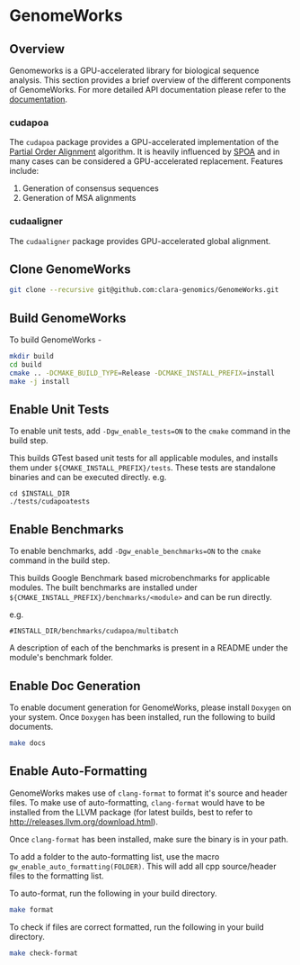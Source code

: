 # GenomeWorks

## Overview

Genomeworks is a GPU-accelerated library for biological sequence analysis. This section provides a brief overview of the different components of GenomeWorks.
For more detailed API documentation please refer to the [documentation](#enable-doc-generation).

### cudapoa

The `cudapoa` package provides a GPU-accelerated implementation of the [Partial Order Alignment](https://simpsonlab.github.io/2015/05/01/understanding-poa/)
algorithm. It is heavily influenced by [SPOA](https://github.com/rvaser/spoa) and in many cases can be considered a GPU-accelerated replacement. Features include:

1. Generation of consensus sequences
2. Generation of MSA alignments

### cudaaligner

The `cudaaligner` package provides GPU-accelerated global alignment.

## Clone GenomeWorks
```bash
git clone --recursive git@github.com:clara-genomics/GenomeWorks.git
```

## Build GenomeWorks
To build GenomeWorks -

```bash
mkdir build
cd build
cmake .. -DCMAKE_BUILD_TYPE=Release -DCMAKE_INSTALL_PREFIX=install
make -j install
```

## Enable Unit Tests
To enable unit tests, add `-Dgw_enable_tests=ON` to the `cmake` command in the build step.

This builds GTest based unit tests for all applicable modules, and installs them under
`${CMAKE_INSTALL_PREFIX}/tests`. These tests are standalone binaries and can be executed
directly.
e.g.

```
cd $INSTALL_DIR
./tests/cudapoatests
```

## Enable Benchmarks
To enable benchmarks, add `-Dgw_enable_benchmarks=ON` to the `cmake` command in the build step.

This builds Google Benchmark based microbenchmarks for applicable modules. The built benchmarks
are installed under `${CMAKE_INSTALL_PREFIX}/benchmarks/<module>` and can be run directly.

e.g.
```
#INSTALL_DIR/benchmarks/cudapoa/multibatch
```

A description of each of the benchmarks is present in a README under the module's benchmark folder.

## Enable Doc Generation
To enable document generation for GenomeWorks, please install `Doxygen` on your system. Once
`Doxygen` has been installed, run the following to build documents.

```bash
make docs
```

## Enable Auto-Formatting
GenomeWorks makes use of `clang-format` to format it's source and header files. To make use of
auto-formatting, `clang-format` would have to be installed from the LLVM package (for latest builds,
best to refer to http://releases.llvm.org/download.html).

Once `clang-format` has been installed, make sure the binary is in your path.

To add a folder to the auto-formatting list, use the macro `gw_enable_auto_formatting(FOLDER)`. This
will add all cpp source/header files to the formatting list.

To auto-format, run the following in your build directory.

```bash
make format
```

To check if files are correct formatted, run the following in your build directory.

```bash
make check-format
```
